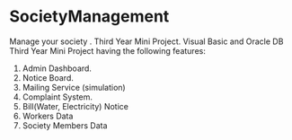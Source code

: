 SocietyManagement
=================

Manage your society . Third Year Mini Project.
Visual Basic and Oracle DB
Third Year Mini Project having the following features:   
1. Admin Dashboard.   
2. Notice Board.   
3. Mailing Service (simulation)   
4. Complaint System.   
5. Bill(Water, Electricity) Notice    
6. Workers Data    
7. Society Members Data   

